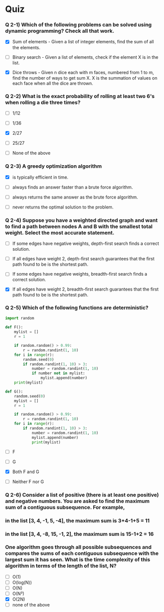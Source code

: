 # Quiz

### Q 2-1) Which of the following problems can be solved using dynamic programming? Check all that work.

- [x] Sum of elements - Given a list of integer elements, find the sum of all the elements.
- [ ] Binary search - Given a list of elements, check if the element X is in the list.
- [x] Dice throws - Given n dice each with m faces, numbered from 1 to m, find the number of ways to get sum X. X is the summation of values on each face when all the dice are thrown.


### Q 2-2) What is the exact probability of rolling at least two 6's when rolling a die three times?

- [ ] 1/12
- [ ] 1/36
- [x] 2/27
- [ ] 25/27
- [ ] None of the above


### Q 2-3) A greedy optimization algorithm

- [x] is typically efficient in time.
- [ ] always finds an answer faster than a brute force algorithm.
- [ ] always returns the same answer as the brute force algorithm.
- [ ] never returns the optimal solution to the problem.



### Q 2-4) Suppose you have a weighted directed graph and want to find a path between nodes A and B with the smallest total weight. Select the most accurate statement.

- [ ] If some edges have negative weights, depth-first search finds a correct solution.
- [ ] If all edges have weight 2, depth-first search guarantees that the first path found to be is the shortest path.
- [ ] If some edges have negative weights, breadth-first search finds a correct solution.
- [x] If all edges have weight 2, breadth-first search guarantees that the first path found to be is the shortest path.



### Q 2-5) Which of the following functions are deterministic?

```py
import random
        
def F():
    mylist = []
    r = 1

    if random.random() > 0.99:
        r = random.randint(1, 10)
    for i in range(r):
        random.seed(0)
        if random.randint(1, 10) > 3:
            number = random.randint(1, 10)
            if number not in mylist:
                mylist.append(number)
    print(mylist)

def G():  
    random.seed(0)
    mylist = []
    r = 1

    if random.random() > 0.99:
        r = random.randint(1, 10)
    for i in range(r):
        if random.randint(1, 10) > 3:
            number = random.randint(1, 10)
            mylist.append(number)
            print(mylist)
```
- [ ] F
- [ ] G
- [x] Both F and G
- [ ] Neither F nor G




### Q 2-6) Consider a list of positive (there is at least one positive) and negative numbers. You are asked to find the maximum sum of a contiguous subsequence. For example,
### in the list [3, 4, -1, 5, -4], the maximum sum is 3+4-1+5 = 11
### in the list [3, 4, -8, 15, -1, 2], the maximum sum is 15-1+2 = 16
### One algorithm goes through all possible subsequences and compares the sums of each contiguous subsequence with the largest sum it has seen. What is the time complexity of this algorithm in terms of the length of the list, N?

- [ ] O(1) 
- [ ] O(log(N)) 
- [ ] O(N) 
- [ ] O(N²) 
- [x] O(2N) 
- [ ] none of the above